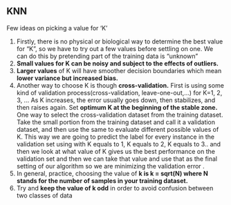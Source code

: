 ## KNN

Few ideas on picking a value for ‘K’
1) Firstly, there is no physical or biological way to determine the best value for “K”, so we have to try out a few values before settling on one. We can do this by pretending part of the training data is “unknown”
2) **Small values for K can be noisy and subject to the effects of outliers.**
3) **Larger values** of K will have smoother decision boundaries which mean **lower variance but increased bias.**
4) Another way to choose K is though **cross-validation.** First is using some kind of validation process(cross-validation, leave-one-out,...) for K=1, 2, 3, ... As K increases, the error usually goes down, then stabilizes, and then raises again. Set **optimum K at the beginning of the stable zone.**
One way to select the cross-validation dataset from the training dataset. Take the small portion from the training dataset and call it a validation dataset, and then use the same to evaluate different possible values of K. This way we are going to predict the label for every instance in the validation set using with K equals to 1, K equals to 2, K equals to 3.. and then we look at what value of K gives us the best performance on the validation set and then we can take that value and use that as the final setting of our algorithm so we are minimizing the validation error .
5) In general, practice, choosing the value of **k is k = sqrt(N) where N stands for the number of samples in your training dataset.**
6) Try and **keep the value of k odd** in order to avoid confusion between two classes of data
